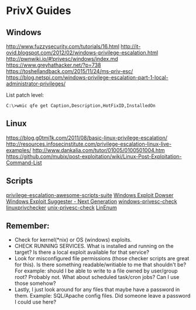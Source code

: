# PrivX Guides

## Windows

http://www.fuzzysecurity.com/tutorials/16.html
http://it-ovid.blogspot.com/2012/02/windows-privilege-escalation.html
http://pwnwiki.io/#!privesc/windows/index.md
https://www.greyhathacker.net/?p=738
https://toshellandback.com/2015/11/24/ms-priv-esc/
https://blog.netspi.com/windows-privilege-escalation-part-1-local-administrator-privileges/

List patch level:

```
C:\>wmic qfe get Caption,Description,HotFixID,InstalledOn
```

## Linux

https://blog.g0tmi1k.com/2011/08/basic-linux-privilege-escalation/
http://resources.infosecinstitute.com/privilege-escalation-linux-live-examples/
http://www.dankalia.com/tutor/01005/0100501004.htm
https://github.com/mubix/post-exploitation/wiki/Linux-Post-Exploitation-Command-List

## Scripts

[privilege-escalation-awesome-scripts-suite](https://github.com/carlospolop/privilege-escalation-awesome-scripts-suite)
[Windows Exploit Dowser](https://github.com/akabe1/windows_exploit_dowser)
[Windows Exploit Suggester - Next Generation](https://github.com/bitsadmin/wesng)
[windows-privesc-check](https://github.com/pentestmonkey/windows-privesc-check)
[linuxprivchecker](https://www.securitysift.com/download/linuxprivchecker.py)
[unix-privesc-check](http://pentestmonkey.net/tools/audit/unix-privesc-check)
[LinEnum](https://www.rebootuser.com/?p=1758)

## Remember:

- Check for kernel(*nix) or OS (windows) exploits.
- CHECK RUNNING SERVICES. What is installed and running on the target? Is there a local exploit available for that service? 
- Look for misconfigured file permissions (those checker scripts are great for this). Is there something readable/writiable to me that shouldn't be? For example: should I be able to write to a file owned by user/group root? Probably not. What about scheduled task/cron jobs? Can I use those somehow?
- Lastly, I just look around for any files that maybe have a password in them. Example: SQL/Apache config files. Did someone leave a password I could use here?